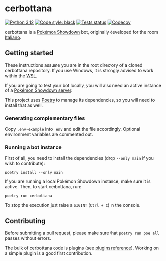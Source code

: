 # cerbottana

[![Python 3.12](https://img.shields.io/badge/python-3.12-blue.svg)](https://www.python.org/downloads/)
[![Code style: black](https://img.shields.io/badge/code%20style-black-000000.svg)](https://github.com/psf/black)
[![Tests status](https://img.shields.io/github/actions/workflow/status/Parnassius/cerbottana/main.yml?branch=main&label=tests)](https://github.com/Parnassius/cerbottana/actions/workflows/main.yml)
[![Codecov](https://img.shields.io/codecov/c/gh/Parnassius/cerbottana/main?token=RYDAXOWCUS)](https://codecov.io/gh/Parnassius/cerbottana)

cerbottana is a [Pokémon Showdown](https://play.pokemonshowdown.com/) bot, originally developed for the room [Italiano](https://play.pokemonshowdown.com/italiano).

## Getting started

These instructions assume you are in the root directory of a cloned cerbottana repository. If you use Windows, it is strongly advised to work within the [WSL](https://docs.microsoft.com/en-us/windows/wsl).

If you are going to test your bot locally, you will also need an active instance of a [Pokémon Showdown server](https://github.com/smogon/pokemon-showdown).

This project uses [Poetry](https://python-poetry.org/) to manage its dependencies, so you will need to install that as well.

### Generating complementary files

Copy `.env-example` into `.env` and edit the file accordingly. Optional environment variables are commented out.

### Running a bot instance

First of all, you need to install the dependencies (drop `--only main` if you wish to contribute):

    poetry install --only main

If you are running a local Pokémon Showdown instance, make sure it is active. Then, to start cerbottana, run:

    poetry run cerbottana

To stop the execution just raise a `SIGINT` (`Ctrl + C`) in the console.

## Contributing

Before submitting a pull request, please make sure that `poetry run poe all` passes without errors.

The bulk of cerbottana code is plugins (see [plugins reference](cerbottana/plugins/README.md)). Working on a simple plugin is a good first contribution.
